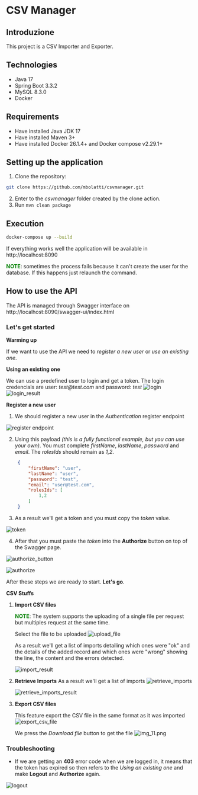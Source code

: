 # CSV Manager

## Introduzione
This project is a CSV Importer and Exporter.

## Technologies
* Java 17
* Spring Boot 3.3.2
* MySQL 8.3.0
* Docker

## Requirements
* Have installed Java JDK 17
* Have installed Maven 3+
* Have installed Docker 26.1.4+ and Docker compose v2.29.1+

## Setting up the application
1. Clone the repository: 
```bash
git clone https://github.com/mbolatti/csvmanager.git
```
2. Enter to the _csvmanager_ folder created by the clone action.
3. Run `mvn clean package`

## Execution
```bash
docker-compose up --build
```
If everything works well the application will be available in http://localhost:8090

<font color="green">**NOTE**</font>: sometimes the process fails because it can't create the user for the database. If this happens just relaunch the command.
    

## How to use the API
   The API is managed through Swagger interface on http://localhost:8090/swagger-ui/index.html

### Let's get started

**Warming up**

   If we want to use the API we need to _register a new user_ or _use an existing one_.

   
   **Using an existing one**

   We can use a predefined user to login and get a token.
   The login credencials are user: _test@test.com_ and password: _test_
   ![login](documentation/images/img_10.png)
   ![login_result](documentation/images/img_9.png)

**Register a new user**
1. We should register a new user in the _Authentication_ register endpoint

![register endpoint](documentation/images/img.png)

2. Using this payload _(this is a fully functional example, but you can use your own)_. You must complete _firstName_, _lastName_, _password_ and _email_. The _rolesIds_ should remain as _1,2_.
    
   ````json
    {
        "firstName": "user",
        "lastName": "user",
        "password": "test",
        "email": "user@test.com",
        "rolesIds": [
            1,2
        ]
    }
   ````
    
3. As a result we'll get a token and you must copy the _token_ value.

![token](documentation/images/img_1.png)

4. After that you must paste the _token_ into the **Authorize** button on top of the Swagger page.
   
![authorize_button](documentation/images/img_2.png)

![authorize](documentation/images/img_4.png)

After these steps we are ready to start. **Let's go**.

**CSV Stuffs**
   1. **Import CSV files**
      
        <font color="green">**NOTE**</font>: The system supports the uploading of a single file per request but multiples request at the same time.
        
      Select the file to be uploaded
      ![upload_file](documentation/images/img_6.png)
   
      As a result we'll get a list of imports detailing which ones were "ok" and the details of the added record and which ones were "wrong" showing the line, the content and the errors detected.

      ![import_result](documentation/images/img_5.png)
   
   2. **Retrieve Imports**
      As a result we'll get a list of imports
      ![retrieve_imports](documentation/images/img_3.png)
   
      ![retrieve_imports_result](documentation/images/img_8.png)

   3. **Export CSV files**

      This feature export the CSV file in the same format as it was imported
   ![export_csv_file](documentation/images/img_7.png)

      We press the _Download file_ button to get the file
   ![img_11.png](documentation/images/img_11.png)


### Troubleshooting

* If we are getting an **403** error code when we are logged in, it means that the token has expired so then refers to the _Using an existing one_ and make **Logout** and **Authorize** again.

![logout](documentation/images/img12.png)

